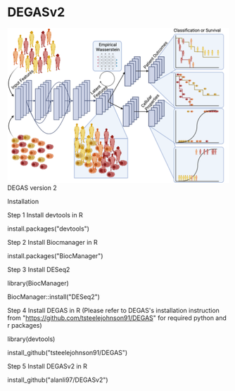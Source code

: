 # DEGASv2
![DEGASv2 Figure 1-2](figures/DEGASv2_fig1-2.png)
DEGAS version 2

Installation

Step 1 Install devtools in R

install.packages("devtools")

Step 2 Install Biocmanager in R

install.packages("BiocManager")

Step 3 Install DESeq2

library(BiocManager)

BiocManager::install("DESeq2")

Step 4 Install DEGAS in R (Please refer to DEGAS's installation instruction from "https://github.com/tsteelejohnson91/DEGAS" for required python and r packages)

library(devtools)

install_github("tsteelejohnson91/DEGAS")

Step 5 Install DEGASv2 in R

install_github("alanli97/DEGASv2")
